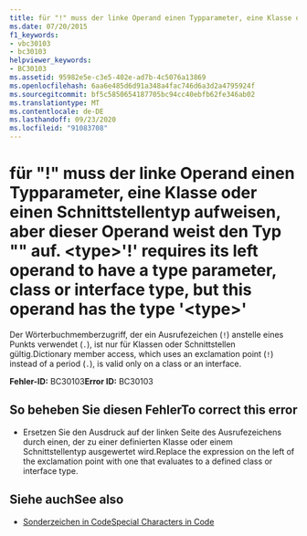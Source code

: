 ```yaml
---
title: für "!" muss der linke Operand einen Typparameter, eine Klasse oder einen Schnittstellentyp aufweisen, aber dieser Operand weist den Typ "" auf. <type>
ms.date: 07/20/2015
f1_keywords:
- vbc30103
- bc30103
helpviewer_keywords:
- BC30103
ms.assetid: 95982e5e-c3e5-402e-ad7b-4c5076a13869
ms.openlocfilehash: 6aa6e485d6d91a348a4fac746d6a3d2a4795924f
ms.sourcegitcommit: bf5c5850654187705bc94cc40ebfb62fe346ab02
ms.translationtype: MT
ms.contentlocale: de-DE
ms.lasthandoff: 09/23/2020
ms.locfileid: "91083708"
---
```

# <a name="-requires-its-left-operand-to-have-a-type-parameter-class-or-interface-type-but-this-operand-has-the-type-type"></a><span data-ttu-id="4dac5-102">für "!" muss der linke Operand einen Typparameter, eine Klasse oder einen Schnittstellentyp aufweisen, aber dieser Operand weist den Typ "" auf. \<type></span><span class="sxs-lookup"><span data-stu-id="4dac5-102">'!' requires its left operand to have a type parameter, class or interface type, but this operand has the type '\<type>'</span></span>

<span data-ttu-id="4dac5-103">Der Wörterbuchmemberzugriff, der ein Ausrufezeichen (`!`) anstelle eines Punkts verwendet (`.`), ist nur für Klassen oder Schnittstellen gültig.</span><span class="sxs-lookup"><span data-stu-id="4dac5-103">Dictionary member access, which uses an exclamation point (`!`) instead of a period (`.`), is valid only on a class or an interface.</span></span>  
  
 <span data-ttu-id="4dac5-104">**Fehler-ID:** BC30103</span><span class="sxs-lookup"><span data-stu-id="4dac5-104">**Error ID:** BC30103</span></span>  
  
## <a name="to-correct-this-error"></a><span data-ttu-id="4dac5-105">So beheben Sie diesen Fehler</span><span class="sxs-lookup"><span data-stu-id="4dac5-105">To correct this error</span></span>  
  
- <span data-ttu-id="4dac5-106">Ersetzen Sie den Ausdruck auf der linken Seite des Ausrufezeichens durch einen, der zu einer definierten Klasse oder einem Schnittstellentyp ausgewertet wird.</span><span class="sxs-lookup"><span data-stu-id="4dac5-106">Replace the expression on the left of the exclamation point with one that evaluates to a defined class or interface type.</span></span>  
  
## <a name="see-also"></a><span data-ttu-id="4dac5-107">Siehe auch</span><span class="sxs-lookup"><span data-stu-id="4dac5-107">See also</span></span>

- [<span data-ttu-id="4dac5-108">Sonderzeichen in Code</span><span class="sxs-lookup"><span data-stu-id="4dac5-108">Special Characters in Code</span></span>](../programming-guide/program-structure/special-characters-in-code.md)
